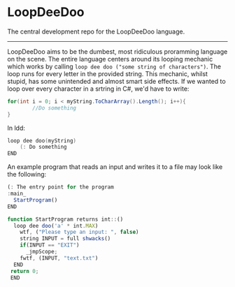 # LoopDeeDoo
The central development repo for the LoopDeeDoo language.
***
LoopDeeDoo aims to be the dumbest, most ridiculous proramming language on the scene. The entire language centers around its looping mechanic which works by calling `loop dee doo ("some string of characters")`. The loop runs for every letter in the provided string. This mechanic, whilst stupid, has some unintended and almost smart side effects. If we wanted to loop over every character in a srtring in C#, we'd have to write:
```C#
for(int i = 0; i < myString.ToCharArray().Length(); i++){
        //Do something
}
```
In ldd:
```C
loop dee doo(myString)
    (: Do something
END
```

An example program that reads an input and writes it to a file may look like the following:
```js
(: The entry point for the program
:main_
  StartProgram()
END

function StartProgram returns int::()
  loop dee doo('a' * int.MAX)
    wtf, ("Please type an input: ", false)
    string INPUT = full shwacks()
    if(INPUT == "EXIT")
      _jmpScope;
    fwtf, (INPUT, "text.txt")
  END
 return 0;
 END
 ```
